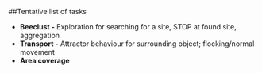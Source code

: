 ##Tentative list of tasks

* **Beeclust -** Exploration for searching for a site, STOP at found site, aggregation
* **Transport -** Attractor behaviour for surrounding object; flocking/normal movement
* **Area coverage**
